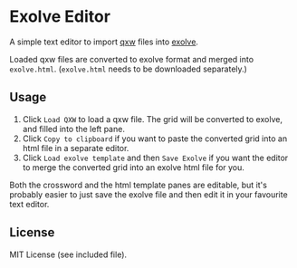 # Exolve Editor

A simple text editor to import [qxw](https://www.quinapalus.com/qxw.html) files into [exolve](https://github.com/viresh-ratnakar/exolve).

Loaded qxw files are converted to exolve format and merged into `exolve.html`. (`exolve.html` needs to be downloaded separately.)

## Usage

1. Click `Load QXW` to load a qxw file. The grid will be converted to exolve,
   and filled into the left pane.
1. Click `Copy to clipboard` if you want to paste the converted grid into an
   html file in a separate editor.
1. Click `Load exolve template` and then `Save Exolve` if you want the editor
   to merge the converted grid into an exolve html file for you.

Both the crossword and the html template panes are editable, but it's probably
easier to just save the exolve file and then edit it in your favourite text
editor.

## License

MIT License (see included file).
